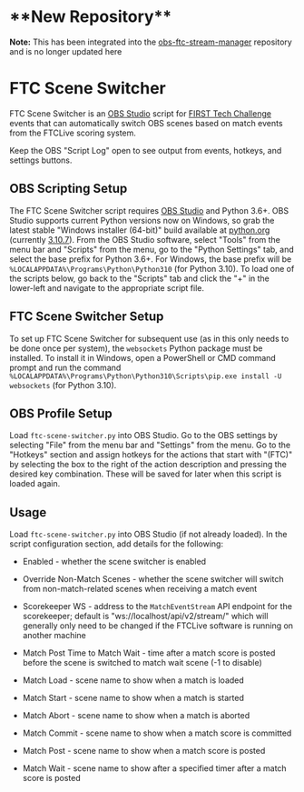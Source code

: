 # \*\*New Repository\*\*

**Note:** This has been integrated into the [obs-ftc-stream-manager](https://github.com/FIRST-South-Carolina/obs-ftc-stream-manager) repository and is no longer updated here

# FTC Scene Switcher

FTC Scene Switcher is an [OBS Studio](https://obsproject.com/) script for [FIRST Tech Challenge](https://www.firstinspires.org/robotics/ftc) events that can automatically switch OBS scenes based on match events from the FTCLive scoring system.

Keep the OBS "Script Log" open to see output from events, hotkeys, and settings buttons.


## OBS Scripting Setup

The FTC Scene Switcher script requires [OBS Studio](https://obsproject.com/) and Python 3.6+. OBS Studio supports current Python versions now on Windows, so grab the latest stable "Windows installer (64-bit)" build available at [python.org](https://www.python.org/downloads/windows/) (currently [3.10.7](https://www.python.org/ftp/python/3.10.7/python-3.10.7-amd64.exe)). From the OBS Studio software, select "Tools" from the menu bar and "Scripts" from the menu, go to the "Python Settings" tab, and select the base prefix for Python 3.6+. For Windows, the base prefix will be `%LOCALAPPDATA%\Programs\Python\Python310` (for Python 3.10). To load one of the scripts below, go back to the "Scripts" tab and click the "+" in the lower-left and navigate to the appropriate script file.


## FTC Scene Switcher Setup

To set up FTC Scene Switcher for subsequent use (as in this only needs to be done once per system), the `websockets` Python package must be installed. To install it in Windows, open a PowerShell or CMD command prompt and run the command `%LOCALAPPDATA%\Programs\Python\Python310\Scripts\pip.exe install -U websockets` (for Python 3.10).


## OBS Profile Setup

Load `ftc-scene-switcher.py` into OBS Studio. Go to the OBS settings by selecting "File" from the menu bar and "Settings" from the menu. Go to the "Hotkeys" section and assign hotkeys for the actions that start with "(FTC)" by selecting the box to the right of the action description and pressing the desired key combination. These will be saved for later when this script is loaded again.


## Usage

Load `ftc-scene-switcher.py` into OBS Studio (if not already loaded). In the script configuration section, add details for the following:

* Enabled - whether the scene switcher is enabled
* Override Non-Match Scenes - whether the scene switcher will switch from non-match-related scenes when receiving a match event
* Scorekeeper WS - address to the `MatchEventStream` API endpoint for the scorekeeper; default is "ws://localhost/api/v2/stream/" which will generally only need to be changed if the FTCLive software is running on another machine
* Match Post Time to Match Wait - time after a match score is posted before the scene is switched to match wait scene (-1 to disable)

* Match Load - scene name to show when a match is loaded
* Match Start - scene name to show when a match is started
* Match Abort - scene name to show when a match is aborted
* Match Commit - scene name to show when a match score is committed
* Match Post - scene name to show when a match score is posted
* Match Wait - scene name to show after a specified timer after a match score is posted
